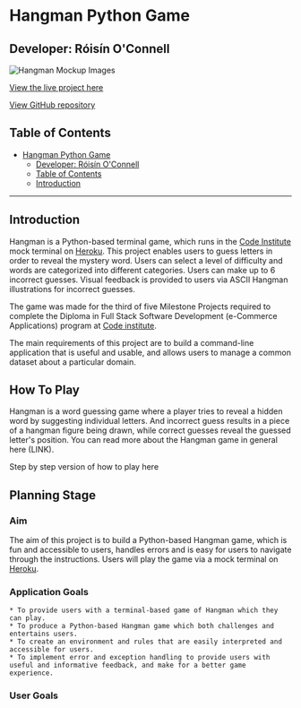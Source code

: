 # Hangman Python Game

## Developer: Róisín O'Connell 

![Hangman Mockup Images]()

[View the live project here]()

[View GitHub repository]()

## Table of Contents

- [Hangman Python Game](#hangman-python-game)
  - [Developer: Róisín O'Connell](#developer-róisín-oconnell)
  - [Table of Contents](#table-of-contents)
  - [Introduction](#introduction)

***

## Introduction
Hangman is a Python-based terminal game, which runs in the [Code Institute](https://codeinstitute.net/ie/ "Link to Code Institute homepage") mock terminal on [Heroku](https://www.heroku.com/ "Link to Heroku hompepage"). This project enables users to guess letters in order to reveal the mystery word. Users can select a level of difficulty and words are categorized into different categories. Users can make up to 6 incorrect guesses. Visual feedback is provided to users via ASCII Hangman illustrations for incorrect guesses.

The game was made for the third of five Milestone Projects required to complete the Diploma in Full Stack Software Development (e-Commerce Applications) program at [Code institute](https://codeinstitute.net/ie/ "Link to Code Institute homepage").

The main requirements of this project are to build a command-line application that is useful and usable, and allows users to manage a common dataset about a particular domain.

## How To Play
Hangman is a word guessing game where a player tries to reveal a hidden word by suggesting individual letters. And incorrect guess results in a piece of a hangman figure being drawn, while correct guesses reveal the guessed letter's position. You can read more about the Hangman game in general here (LINK).

Step by step version of how to play here

## Planning Stage

### Aim
The aim of this project is to build a Python-based Hangman game, which is fun and accessible to users, handles errors and is easy for users to navigate through the instructions. Users will play the game via a mock terminal on [Heroku](https://www.heroku.com/ "Link to Heroku hompepage").

### Application Goals
    * To provide users with a terminal-based game of Hangman which they can play.
    * To produce a Python-based Hangman game which both challenges and entertains users.
    * To create an environment and rules that are easily interpreted and accessible for users.
    * To implement error and exception handling to provide users with useful and informative feedback, and make for a better game experience.

### User Goals